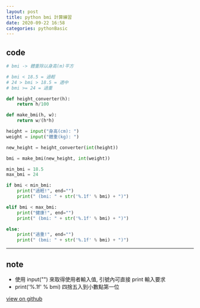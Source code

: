 ```yaml
---
layout: post
title: python bmi 計算練習
date: 2020-09-22 16:58
categories: pythonBasic
---
```


## code

```python
# bmi -> 體重除以身高(m)平方

# bmi < 18.5 = 過輕
# 24 > bmi > 18.5 = 適中
# bmi >= 24 = 過重

def height_converter(h):
    return h/100

def make_bmi(h, w):
    return w/(h*h)

height = input("身高(cm): ")
weight = input("體重(kg): ")

new_height = height_converter(int(height))

bmi = make_bmi(new_height, int(weight))

min_bmi = 18.5
max_bmi = 24

if bmi < min_bmi:
    print("過輕!", end="")
    print(" (bmi: " + str('%.1f' % bmi) + ")")

elif bmi < max_bmi:
    print("健康!", end="")
    print(" (bmi: " + str('%.1f' % bmi) + ")")

else:
    print("過重!", end="")
    print(" (bmi: " + str('%.1f' % bmi) + ")")
```

***

## note

* 使用 input("") 來取得使用者輸入值, 引號內可直接 print 輸入要求
* print('%.1f' % bmi) 四捨五入到小數點第一位

[view on github](https://github.com/vuncrychen/pythonBasic/blob/master/bmi.py)
